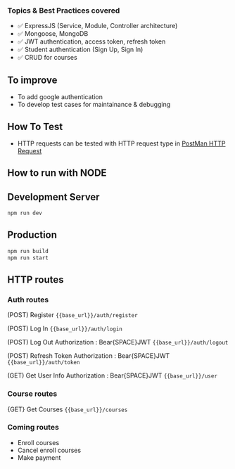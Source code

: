### Topics & Best Practices covered

- ✅ ExpressJS (Service, Module, Controller architecture) 
- ✅ Mongoose, MongoDB
- ✅ JWT authentication, access token, refresh token
- ✅ Student authentication (Sign Up, Sign In)
- ✅ CRUD for courses


## To improve

- To add google authentication
- To develop test cases for maintainance & debugging


## How To Test

- HTTP requests can be tested with HTTP request type in [PostMan HTTP Request](https://learning.postman.com/docs/sending-requests/create-requests/request-basics/)


## How to run with NODE


## Development Server
```bash
npm run dev
```

## Production
```bash
npm run build
npm run start
```

## HTTP routes

### Auth routes

(POST) Register
`{{base_url}}/auth/register`

(POST) Log In
`{{base_url}}/auth/login`

(POST) Log Out
Authorization : Bear{SPACE}JWT
`{{base_url}}/auth/logout`

(POST) Refresh Token
Authorization : Bear{SPACE}JWT
`{{base_url}}/auth/token`

(GET) Get User Info
Authorization : Bear{SPACE}JWT
`{{base_url}}/user`


### Course routes

{GET} Get Courses
`{{base_url}}/courses`

### Coming routes

- Enroll courses
- Cancel enroll courses
- Make payment